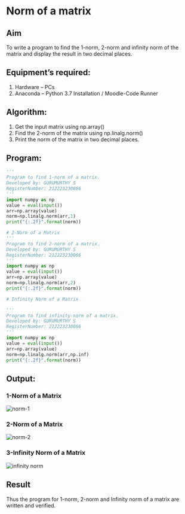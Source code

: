 # Norm of a matrix
## Aim
To write a program to find the 1-norm, 2-norm and infinity norm of the matrix and display the result in two decimal places.
## Equipment’s required:

1.	Hardware – PCs
2.	Anaconda – Python 3.7 Installation / Moodle-Code Runner
## Algorithm:

1. Get the input matrix using np.array()   
2. Find the 2-norm of the matrix using np.linalg.norm()
3. Print the norm of the matrix in two decimal places.

## Program:

```Python
'''
Program to find 1-norm of a matrix.
Developed by: GURUMURTHY S
RegisterNumber: 212223230066
'''
import numpy as np
value = eval(input())
arr=np.array(value)
norm=np.linalg.norm(arr,1)
print("{:.2f}".format(norm))

# 2-Norm of a Matrix
'''
Program to find 2-norm of a matrix.
Developed by: GURUMURTHY S
RegisterNumber: 212223230066
'''
import numpy as np
value = eval(input())
arr=np.array(value)
norm=np.linalg.norm(arr,2)
print("{:.2f}".format(norm))

# Infinity Norm of a Matrix

'''
Program to find infinity-norm of a matrix.
Developed by: GURUMURTHY S
RegisterNumber: 212223230066
'''
import numpy as np
value = eval(input())
arr=np.array(value)
norm=np.linalg.norm(arr,np.inf)
print("{:.2f}".format(norm))

```
## Output:
### 1-Norm of a Matrix

![norm-1](https://github.com/GURUMUR/Norm-of-a-matrix/assets/144895197/059c1f8b-2980-4635-b831-970dc7c679bb)

### 2-Norm of a Matrix
![norm-2](https://github.com/GURUMUR/Norm-of-a-matrix/assets/144895197/5f5fbab7-9b4b-456d-a1fc-c79a2b166020)

### 3-Infinity Norm of a Matrix
![infinity norm](https://github.com/GURUMUR/Norm-of-a-matrix/assets/144895197/a22d4499-5afd-4763-88b4-9c1cdab7ef12)

## Result
Thus the program for 1-norm, 2-norm and Infinity norm of a matrix are written and verified.
